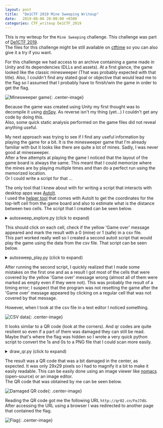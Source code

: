 ```yaml
---
layout: post
title:  "De1CTF 2019 Mine Sweeping Writeup"
date:   2019-08-06 20:00:00 +0300
categories: CTF_writeup De1CTF_2019
---
```

This is my writeup for the `Mine Sweeping` challenge. This challenge was part of [De1CTF 2019](https://ctftime.org/event/843).  
The files for this challenge might be still available on [ctftime](https://ctftime.org/task/8921) so you can also give it a try if you want.  

For this challenge we had access to an archive containing a game made in Unity and its dependencies (DLLs and assets). At a first glance, the game looked like the classic minesweeper (That was probably expected with that title). Also, I couldn't find any stated goal or objective that would lead me to the flag so I assumed that I probably have to finish/win the game in order to get the flag.

![Minesweeper game]({{site.baseurl}}/assets/img/De1CTF_2019/minesweeping_1.png){: .center-image}

Because the game was created using Unity my first thought was to decompile it using [dnSpy](https://github.com/0xd4d/dnSpy). As reverse isn't my thing (yet...) I couldn't get any code by doing this.  
Also, some quick static analysis performed on the game files did not reveal anything useful.  

My next approach was trying to see if I find any useful information by playing the game for a bit. It is the minesweeper game that I'm already familiar with but it looks like there are quite a lot of mines. Sadly, I was never good at minesweeper.  
After a few attempts at playing the game I noticed that the layout of the game board is always the same. This meant that I could memorize where the mines are by playing multiple times and than do a perfect run using the memorized location.  
Or I could write a script for that ...  

The only tool that I knew about with for writing a script that interacts with desktop apps was [AutoIt](https://www.autoitscript.com/site/).  
I used the [helper tool](https://www.autoitscript.com/autoit3/docs/intro/au3spy.htm) that comes with AutoIt to get the coordinates for the top-left cell from the game board and also to estimate what is the distance between two cells.
The script that I created can be seen below.  

<details>
  <summary>autosweep_explore.py (click to expand)</summary>
<p>
{% highlight autoit %}
#include <AutoItConstants.au3>
#include <FileConstants.au3>

# Coordinates for the top-left corner
$start_x = 880
$start_y = 110

$offset_x = 25
$offset_y = 25

# One of the pixels that turns yellow if we click on a mine
$check_pixel_x = 1100
$check_pixel_y = 465


# return False if the 'Game over' message is displayed and True otherwise
Func CheckColor() 
   $color = PixelGetColor($check_pixel_x, $check_pixel_y)
   $bad = 0xF5E200 # The yellow that appears when the 'game over' message is displayed

   If $color == $bad Then
	  return False
   Else
	  return True
   Endif
EndFunc


# Click on a cell specified by its coordinates 
# (game board coordinates, not screen pixel coords)
Func CheckCell($row, $col)
   CheckColor()

   $x = $start_x + $row * $offset_x
   $y = $start_y + $col * $offset_y
   MouseClick($MOUSE_CLICK_LEFT, $x, $y)
   Sleep(50)
   If CheckColor() Then
	  ConsoleWrite("Checking " & $row & " - " & $col & " - OK" & @CRLF)
	  return 1
   Else
	  ConsoleWrite("Checking " & $row & " - " & $col & " - BAD" & @CRLF)
	  MouseClick($MOUSE_CLICK_LEFT, $check_pixel_x, $check_pixel_y)
	  return 0
   EndIf
EndFunc

ConsoleWrite("Starting autosweep_explore" & @CRLF)

$min_row = 0
$max_row = 28
$min_col = 0
$max_col = 28

$hFile = FileOpen("mines.csv", $FO_OVERWRITE)

For $i = $min_row To $max_row Step 1
   For $j = $min_col To $max_col Step 1
	  $tmp = CheckCell($j,$i)

	  FileWrite($hFile, $tmp)
	  FileWrite($hFile, ",")

	  Sleep(20)
   Next

   FileWrite($hFile, @CRLF)
Next
{% endhighlight%}
</p>
</details>

This should click on each cell, check if the yellow 'Game over' message appeared and mark the result with a 0 (mine) or 1 (safe) in a csv file.  
This part worked really well so I created a second autoit script that would play the game using the data from the csv file. That script can be seen below.

<details>
  <summary>autosweep_play.py (click to expand)</summary>
<p>
{% highlight autoit %}
#include <AutoItConstants.au3>
#include <FileConstants.au3>

# Coordinates for the top-left corner
$start_x = 880
$start_y = 110

$offset_x = 25
$offset_y = 25

# One of the pixels that turns yellow if we click on a mine
$check_pixel_x = 1100
$check_pixel_y = 465


# return False if the 'Game over' message is displayed and True otherwise
Func CheckColor() 
   $color = PixelGetColor($check_pixel_x, $check_pixel_y)
   $bad = 0xF5E200 # The yellow that appears when the 'game over' message is displayed

   If $color == $bad Then
	  return False
   Else
	  return True
   Endif
EndFunc

Func ClickCell($row, $col)
   $x = $start_x + $row * $offset_x
   $y = $start_y + $col * $offset_y
   MouseClick($MOUSE_CLICK_LEFT, $x, $y)

EndFunc

ConsoleWrite("Starting autosweep_play" & @CRLF)

$min_row = 0
$max_row = 28

$min_col = 0
$max_col = 28

$hFile = FileOpen("mines.csv", $FO_READ)

For $i = $min_row To $max_row Step 1
   For $j = $min_col To $max_col Step 1

	  $t = FileRead($hFile, 1)
	  FileRead($hFile, 1)

	  $row = $j
	  $col = $i

	  If $t == '1' Then
		 ConsoleWrite("" & $row & " - " & $col & " = 1 => CLICK" & @CRLF)
		 ClickCell($row, $col)

		 Sleep(60)
		 If CheckColor() == False Then
			ConsoleWrite("ERROR")
			Exit
		 EndIf
	  Else
		 ConsoleWrite("" & $row & " - " & $col & " = 0 => NOPE" & @CRLF)
	  EndIf


   Next

   FileRead($hFile, 2)
Next
{% endhighlight%}
</p>
</details>

After running the second script, I quickly realized that I made some mistakes on the first one and as a result I got most of the cells that were covered by the yellow 'Game over' message wrong (almost all of them were marked as empty even if they were not). This was probably the result of a timing error;  I suspect that the program was not resetting the game after the 'Game over' message appeared by clicking on a regular cell that was not covered by that message.  

However, when I took at the csv file in a text editor I noticed something.

![CSV data]({{site.baseurl}}/assets/img/De1CTF_2019/minesweeping_2.png){: .center-image}

It looks similar to a QR code (look at the corners). And qr codes are quite resilient so even if a part of them was damaged they can still be read.  
Maybe that's where the flag was hidden so I wrote a very quick python script to convert the 1s and 0s to a PNG file that I could scan more easily.  


<details>
  <summary>draw_qr.py (click to expand)</summary>
<p>
    {% highlight python %}
    from PIL import Image
import numpy as np

t = np.zeros([30, 30])

f = open('mines.csv')
i = 0
j = 0
for line in f:
	line = line.strip()
	for char in line.split(','):
		if char == '1':
			t[i][j] = 255
		elif char == '0':
			t[i][j] = 0
		j+=1

	i+=1
	j=0

img = Image.fromarray(t.astype('uint8'))

img.save("result.png")
    {% endhighlight %}
</p>
</details>

The result was a QR code that was a bit damaged in the center, as expected. It was only 29x29 pixels so I had to magnify it a bit to make it easily readable. This can be easily done using an image viewer like [nomacs](https://github.com/nomacs/nomacs) (open-source) or an image editor.  
The QR code that was obtained by me can be seen below.  

![Damaged QR code]({{site.baseurl}}/assets/img/De1CTF_2019/minesweeping_3.png){: .center-image}

Reading the QR code got me the following URL `http://qr02.cn/FeJ7dU`.  
After accessing the URL using a browser I was redirected to another page that contained the flag.

![Flag]({{site.baseurl}}/assets/img/De1CTF_2019/minesweeping_4.png){: .center-image}